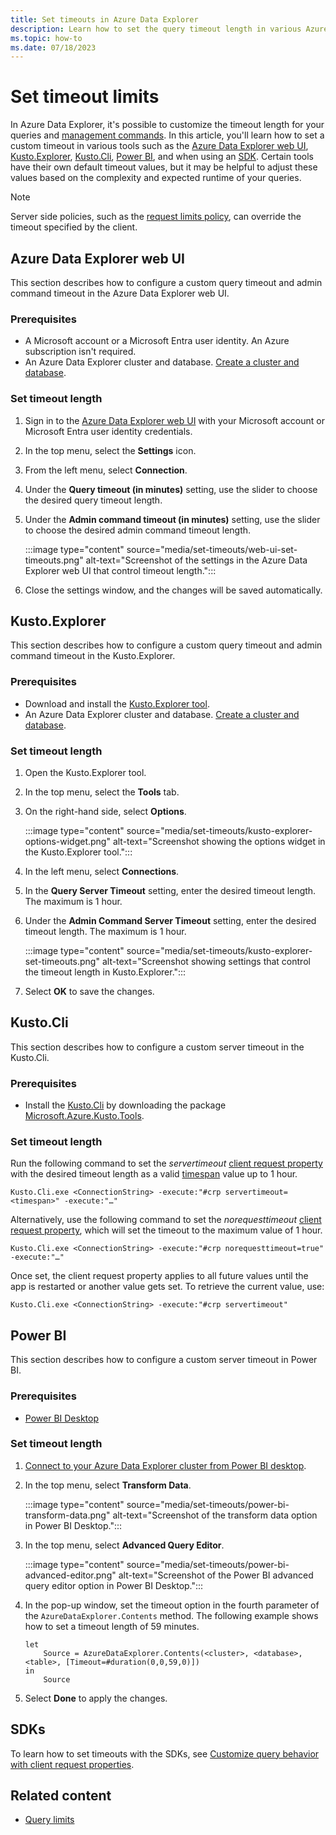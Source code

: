 ```yaml
---
title: Set timeouts in Azure Data Explorer
description: Learn how to set the query timeout length in various Azure Data Explorer tools, such as Kusto.Explorer and the Azure Data Explorer web UI.
ms.topic: how-to
ms.date: 07/18/2023
---
```


# Set timeout limits

<!-- //TODO:: Moved to Kusto. Needs redirect with moniker. -->

In Azure Data Explorer, it's possible to customize the timeout length for your queries and [management commands](kusto/management/index.md). In this article, you'll learn how to set a custom timeout in various tools such as the [Azure Data Explorer web UI](./web-query-data.md), [Kusto.Explorer](kusto/tools/kusto-explorer.md), [Kusto.Cli](./kusto/tools/kusto-cli.md), [Power BI](power-bi-data-connector.md), and when using an [SDK](#sdks). Certain tools have their own default timeout values, but it may be helpful to adjust these values based on the complexity and expected runtime of your queries.

> [!NOTE]
> Server side policies, such as the [request limits policy](kusto/management/request-limits-policy.md), can override the timeout specified by the client.

## Azure Data Explorer web UI

This section describes how to configure a custom query timeout and admin command timeout in the Azure Data Explorer web UI.

### Prerequisites

* A Microsoft account or a Microsoft Entra user identity. An Azure subscription isn't required.
* An Azure Data Explorer cluster and database. [Create a cluster and database](create-cluster-and-database.md).

### Set timeout length

1. Sign in to the [Azure Data Explorer web UI](https://dataexplorer.azure.com/home) with your Microsoft account or Microsoft Entra user identity credentials.

1. In the top menu, select the **Settings** icon.

1. From the left menu, select **Connection**.

1. Under the **Query timeout (in minutes)** setting, use the slider to choose the desired query timeout length.

1. Under the **Admin command timeout (in minutes)** setting, use the slider to choose the desired admin command timeout length.

    :::image type="content" source="media/set-timeouts/web-ui-set-timeouts.png" alt-text="Screenshot of the settings in the Azure Data Explorer web UI that control timeout length.":::

1. Close the settings window, and the changes will be saved automatically.

## Kusto.Explorer

This section describes how to configure a custom query timeout and admin command timeout in the Kusto.Explorer.

### Prerequisites

* Download and install the [Kusto.Explorer tool](tools/../kusto/tools/kusto-explorer.md#installing-kustoexplorer).
* An Azure Data Explorer cluster and database. [Create a cluster and database](create-cluster-and-database.md).

### Set timeout length

1. Open the Kusto.Explorer tool.

1. In the top menu, select the **Tools** tab.

1. On the right-hand side, select **Options**.

    :::image type="content" source="media/set-timeouts/kusto-explorer-options-widget.png" alt-text="Screenshot showing the options widget in the Kusto.Explorer tool.":::

1. In the left menu, select **Connections**.

1. In the **Query Server Timeout** setting, enter the desired timeout length. The maximum is 1 hour.

1. Under the **Admin Command Server Timeout** setting, enter the desired timeout length. The maximum is 1 hour.

    :::image type="content" source="media/set-timeouts/kusto-explorer-set-timeouts.png" alt-text="Screenshot showing settings that control the timeout length in Kusto.Explorer.":::

1. Select **OK** to save the changes.

## Kusto.Cli

This section describes how to configure a custom server timeout in the Kusto.Cli.

### Prerequisites

* Install the [Kusto.Cli](kusto/tools/kusto-cli.md) by downloading the package [Microsoft.Azure.Kusto.Tools](https://www.nuget.org/packages/Microsoft.Azure.Kusto.Tools/).

### Set timeout length

Run the following command to set the *servertimeout* [client request property](kusto/api/netfx/request-properties.md#clientrequestproperties-options) with the desired timeout length as a valid [timespan](kusto/query/scalar-data-types/timespan.md) value up to 1 hour.

```dotnet
Kusto.Cli.exe <ConnectionString> -execute:"#crp servertimeout=<timespan>" -execute:"…"
```

Alternatively, use the following command to set the *norequesttimeout* [client request property](kusto/api/netfx/request-properties.md#clientrequestproperties-options), which will set the timeout to the maximum value of 1 hour.

```dotnet
Kusto.Cli.exe <ConnectionString> -execute:"#crp norequesttimeout=true" -execute:"…"
```

Once set, the client request property applies to all future values until the app is restarted or another value gets set. To retrieve the current value, use:

```dotnet
Kusto.Cli.exe <ConnectionString> -execute:"#crp servertimeout"
```

## Power BI

This section describes how to configure a custom server timeout in Power BI.

### Prerequisites

* [Power BI Desktop](https://powerbi.microsoft.com/get-started/)

### Set timeout length

1. [Connect to your Azure Data Explorer cluster from Power BI desktop](power-bi-data-connector.md).

1. In the top menu, select **Transform Data**.

   :::image type="content" source="media/set-timeouts/power-bi-transform-data.png" alt-text="Screenshot of the transform data option in Power BI Desktop.":::

1. In the top menu, select **Advanced Query Editor**.

   :::image type="content" source="media/set-timeouts/power-bi-advanced-editor.png" alt-text="Screenshot of the Power BI advanced query editor option in Power BI Desktop.":::

1. In the pop-up window, set the timeout option in the fourth parameter of the `AzureDataExplorer.Contents` method. The following example shows how to set a timeout length of 59 minutes.

    ```Power Query M
    let 
        Source = AzureDataExplorer.Contents(<cluster>, <database>, <table>, [Timeout=#duration(0,0,59,0)])
    in
        Source
    ```

1. Select **Done** to apply the changes.

## SDKs

To learn how to set timeouts with the SDKs, see [Customize query behavior with client request properties](kusto/api/get-started/app-basic-query.md#customize-query-behavior-with-client-request-properties).

## Related content

* [Query limits](kusto/concepts/querylimits.md)
